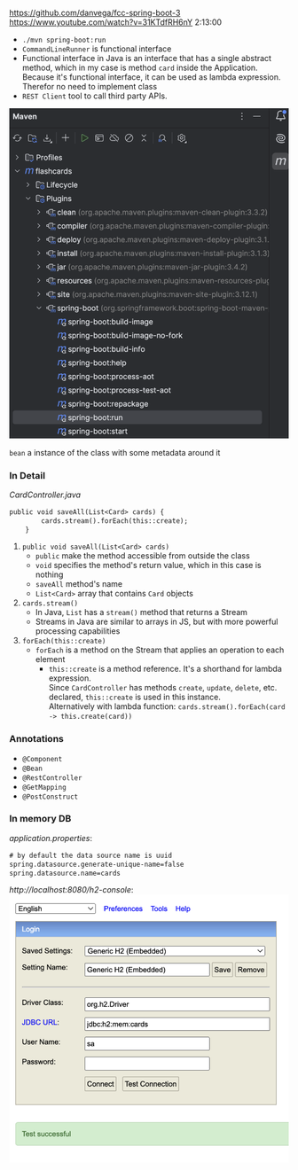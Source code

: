 https://github.com/danvega/fcc-spring-boot-3  
https://www.youtube.com/watch?v=31KTdfRH6nY 
2:13:00

- `./mvn spring-boot:run`  
- `CommandLineRunner` is functional interface  
- Functional interface in Java is an interface that has a single abstract method, which in my case is method `card` inside the Application. Because it's functional interface, it can be used as lambda expression. Therefor no need to implement class
- `REST Client` tool to call third party APIs.

![pic1.jpeg](resources/pic1.jpeg)

`bean` a instance of the class with some metadata around it
### In Detail
_CardController.java_
```
public void saveAll(List<Card> cards) {
        cards.stream().forEach(this::create);
    }
```
1. `public void saveAll(List<Card> cards)`
   - `public` make the method accessible from outside the class
   - `void` specifies the method's return value, which in this case is nothing
   - `saveAll` method's name
   - `List<Card>` array that contains `Card` objects
2. `cards.stream()`
    - In Java, `List` has a `stream()` method that returns a Stream
    - Streams in Java are similar to arrays in JS, but with more powerful processing capabilities
3. `forEach(this::create)`
    - `forEach` is a method on the Stream that applies an operation to each element
      - `this::create` is a method reference. It's a shorthand for lambda expression.   
        Since `CardController` has methods `create`, `update`, `delete`, etc. declared, `this::create` is used in this instance.  
        Alternatively with lambda function: `cards.stream().forEach(card -> this.create(card))`

### Annotations
- `@Component`  
- `@Bean`  
- `@RestController`  
- `@GetMapping`  
- `@PostConstruct`

### In memory DB
_application.properties_:
```
# by default the data source name is uuid
spring.datasource.generate-unique-name=false
spring.datasource.name=cards
```
_http://localhost:8080/h2-console_:
![pic2.jpeg](resources/pic2.jpeg)